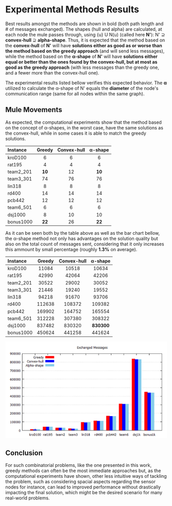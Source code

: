 # Experimental Methods Results
Best results amongst the methods are shown in bold (both path length and # of messages exchanged). The shapes (hull and alpha) are calculated, at each node the mule passes through, using {u} U N(u) (called here **N'**): N' <span>&#x2287;</span> **convex-hull** <span>&#x2287;</span> **alpha-shape**. Thus, it is expected that the method based on the **convex-hull** of **N'** will have **solutions either as good as or worse than the method based on the greedy approach** (and will send less messages), while the method based on the  **<span>&#x3B1;</span>-shape** of **N'** will have **solutions either equal or better than the ones found by the convex-hull, but at most as good as the greedy approach** (with less messages than the greedy one, and a fewer more than the convex-hull one). 

The experimental results listed bellow verifies this expected behavior. The **<span>&#x3B1;</span>** utilized to calculate the <span>&#x3B1;</span>-shape of N' equals the **diameter** of the node's communication range (same for all nodes within the same graph).

## Mule Movements

As expected, the computational experiments show that the method based on the concept of <span>&#x3B1;</span>-shapes, in the worst case, have the same solutions as the convex-hull, while in some cases it is able to match the greedy solutions.

Instance  | Greedy | Convex-hull | <span>&#x3B1;</span>-shape
:---------------|:---------------:|:---------------:|:---------------:|
kroD100 | 6 | 6 | 6 |
rat195 | 4 |  4  |  4 | 
team2_201 | **10** | 12 | **10** |
team3_301 | 74 | 76 | 76 |
lin318 | 8 |  8 | 8 |
rd400 | 14  | 14 | 14 |
pcb442 | 12 | 12 | 12 |
team6_501 | 6 | 6 | 6 |
dsj1000 | 8 | 10  | 10 | 
bonus1000 | **22** | 26 | **22** |

As it can be seen both by the table above as well as the bar chart bellow, the <span>&#x3B1;</span>-shape method not only has advantages on the solution quality but also on the total count of messages sent, considering that it only increases this ammount by small percentage (roughly **1.3%** on average).

Instance  | Greedy | Convex-hull | <span>&#x3B1;</span>-shape
:--------------- | :---------------: | :---------------:| :---------------:
kroD100 | 11084 | 10518 | 10634
rat195 | 42990 | 42064 |42206
team2_201 |  30522 | 29002 | 30052
team3_301 |  21446 | 19240 | 19552
lin318 |  94218 |  91670 | 93706
rd400| 112638 | 108372 |109382
pcb442 | 169902 | 164752 | 165554
team6_501 | 312228 | 307380 | 308322
dsj1000 | 837482 | 830320 |**830300** 
bonus1000 | 450624 | 441258  | 441624

<p align="center">
  <img src="https://github.com/Willian-Girao/locally_sensitive_dmsp/blob/master/sensitive_dmsp_solver/results/gnuplot/ExchangedMessages.png" />
</p>

## Conclusion

For such combinatorial problems, like the one presented in this work, greedy methods can often be the most immediate approaches but, as the computational experiments have shown, other less intuitive ways of tackling the problem, such as considering spacial aspects regarding the sensor nodes for instance, can lead to improved performance without drastically impacting the final solution, which might be the desired scenario for many real-world problems.
